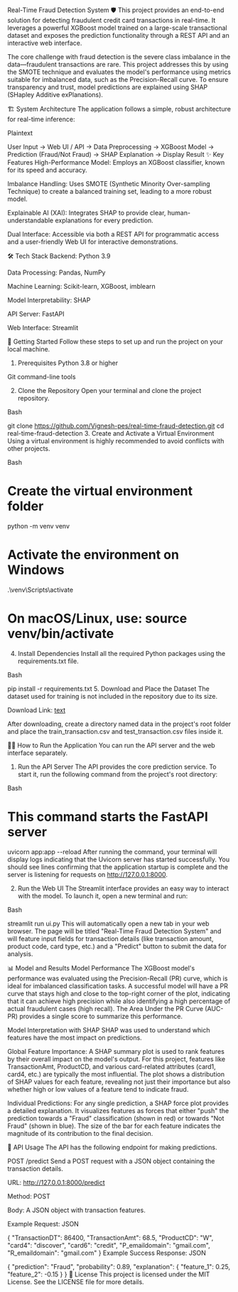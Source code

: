 Real-Time Fraud Detection System 🛡️
This project provides an end-to-end solution for detecting fraudulent credit card transactions in real-time. It leverages a powerful XGBoost model trained on a large-scale transactional dataset and exposes the prediction functionality through a REST API and an interactive web interface.

The core challenge with fraud detection is the severe class imbalance in the data—fraudulent transactions are rare. This project addresses this by using the SMOTE technique and evaluates the model's performance using metrics suitable for imbalanced data, such as the Precision-Recall curve. To ensure transparency and trust, model predictions are explained using SHAP (SHapley Additive exPlanations).

🏗️ System Architecture
The application follows a simple, robust architecture for real-time inference:

Plaintext

User Input -> Web UI / API -> Data Preprocessing -> XGBoost Model -> Prediction (Fraud/Not Fraud) -> SHAP Explanation -> Display Result
✨ Key Features
High-Performance Model: Employs an XGBoost classifier, known for its speed and accuracy.

Imbalance Handling: Uses SMOTE (Synthetic Minority Over-sampling Technique) to create a balanced training set, leading to a more robust model.

Explainable AI (XAI): Integrates SHAP to provide clear, human-understandable explanations for every prediction.

Dual Interface: Accessible via both a REST API for programmatic access and a user-friendly Web UI for interactive demonstrations.

🛠️ Tech Stack
Backend: Python 3.9

Data Processing: Pandas, NumPy

Machine Learning: Scikit-learn, XGBoost, imblearn

Model Interpretability: SHAP

API Server: FastAPI

Web Interface: Streamlit

🚀 Getting Started
Follow these steps to set up and run the project on your local machine.

1. Prerequisites
Python 3.8 or higher

Git command-line tools

2. Clone the Repository
Open your terminal and clone the project repository.

Bash

git clone https://github.com/Vignesh-pes/real-time-fraud-detection.git
cd real-time-fraud-detection
3. Create and Activate a Virtual Environment
Using a virtual environment is highly recommended to avoid conflicts with other projects.

Bash

# Create the virtual environment folder
python -m venv venv

# Activate the environment on Windows
.\venv\Scripts\activate

# On macOS/Linux, use: source venv/bin/activate
4. Install Dependencies
Install all the required Python packages using the requirements.txt file.

Bash

pip install -r requirements.txt
5. Download and Place the Dataset
The dataset used for training is not included in the repository due to its size.

Download Link: [text](https://www.kaggle.com/competitions/ieee-fraud-detection/data?select=test_transaction.csv)

After downloading, create a directory named data in the project's root folder and place the train_transaction.csv and test_transaction.csv files inside it.

🏃‍♀️ How to Run the Application
You can run the API server and the web interface separately.

1. Run the API Server
The API provides the core prediction service. To start it, run the following command from the project's root directory:

Bash

# This command starts the FastAPI server
uvicorn app:app --reload
After running the command, your terminal will display logs indicating that the Uvicorn server has started successfully. You should see lines confirming that the application startup is complete and the server is listening for requests on http://127.0.0.1:8000.

2. Run the Web UI
The Streamlit interface provides an easy way to interact with the model. To launch it, open a new terminal and run:

Bash

streamlit run ui.py
This will automatically open a new tab in your web browser. The page will be titled "Real-Time Fraud Detection System" and will feature input fields for transaction details (like transaction amount, product code, card type, etc.) and a "Predict" button to submit the data for analysis.

📊 Model and Results
Model Performance
The XGBoost model's performance was evaluated using the Precision-Recall (PR) curve, which is ideal for imbalanced classification tasks. A successful model will have a PR curve that stays high and close to the top-right corner of the plot, indicating that it can achieve high precision while also identifying a high percentage of actual fraudulent cases (high recall). The Area Under the PR Curve (AUC-PR) provides a single score to summarize this performance.

Model Interpretation with SHAP
SHAP was used to understand which features have the most impact on predictions.

Global Feature Importance: A SHAP summary plot is used to rank features by their overall impact on the model's output. For this project, features like TransactionAmt, ProductCD, and various card-related attributes (card1, card4, etc.) are typically the most influential. The plot shows a distribution of SHAP values for each feature, revealing not just their importance but also whether high or low values of a feature tend to indicate fraud.

Individual Predictions: For any single prediction, a SHAP force plot provides a detailed explanation. It visualizes features as forces that either "push" the prediction towards a "Fraud" classification (shown in red) or towards "Not Fraud" (shown in blue). The size of the bar for each feature indicates the magnitude of its contribution to the final decision.

📝 API Usage
The API has the following endpoint for making predictions.

POST /predict
Send a POST request with a JSON object containing the transaction details.

URL: http://127.0.0.1:8000/predict

Method: POST

Body: A JSON object with transaction features.

Example Request:
JSON

{
  "TransactionDT": 86400,
  "TransactionAmt": 68.5,
  "ProductCD": "W",
  "card4": "discover",
  "card6": "credit",
  "P_emaildomain": "gmail.com",
  "R_emaildomain": "gmail.com"
}
Example Success Response:
JSON

{
  "prediction": "Fraud",
  "probability": 0.89,
  "explanation": {
    "feature_1": 0.25,
    "feature_2": -0.15
  }
}
📜 License
This project is licensed under the MIT License. See the LICENSE file for more details.